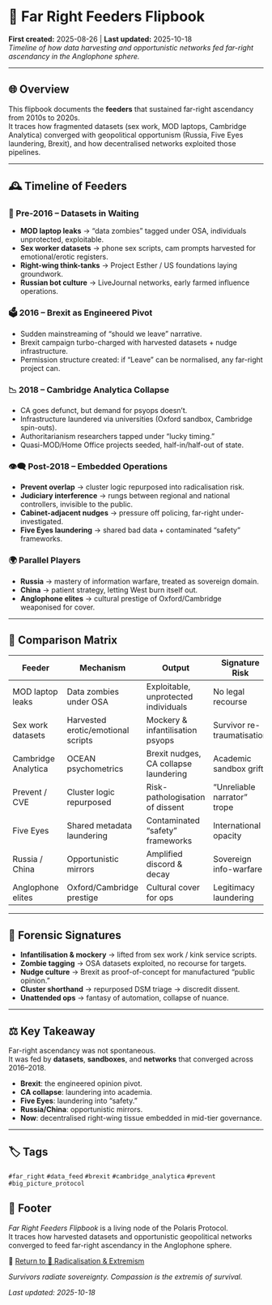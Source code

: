 # 🧠 Far Right Feeders Flipbook  
**First created:** 2025-08-26 | **Last updated:** 2025-10-18  
*Timeline of how data harvesting and opportunistic networks fed far-right ascendancy in the Anglophone sphere.*  

---

## 🌐 Overview  
This flipbook documents the **feeders** that sustained far-right ascendancy from 2010s to 2020s.  
It traces how fragmented datasets (sex work, MOD laptops, Cambridge Analytica) converged with geopolitical opportunism (Russia, Five Eyes laundering, Brexit), and how decentralised networks exploited those pipelines.  

---

## 🕰 Timeline of Feeders  

### 📂 Pre-2016 – Datasets in Waiting  
- **MOD laptop leaks** → “data zombies” tagged under OSA, individuals unprotected, exploitable.  
- **Sex worker datasets** → phone sex scripts, cam prompts harvested for emotional/erotic registers.  
- **Right-wing think-tanks** → Project Esther / US foundations laying groundwork.  
- **Russian bot culture** → LiveJournal networks, early farmed influence operations.  

### 🗳 2016 – Brexit as Engineered Pivot  
- Sudden mainstreaming of “should we leave” narrative.  
- Brexit campaign turbo-charged with harvested datasets + nudge infrastructure.  
- Permission structure created: if “Leave” can be normalised, any far-right project can.  

### 📉 2018 – Cambridge Analytica Collapse  
- CA goes defunct, but demand for psyops doesn’t.  
- Infrastructure laundered via universities (Oxford sandbox, Cambridge spin-outs).  
- Authoritarianism researchers tapped under “lucky timing.”  
- Quasi-MOD/Home Office projects seeded, half-in/half-out of state.  

### 👁️‍🗨️ Post-2018 – Embedded Operations  
- **Prevent overlap** → cluster logic repurposed into radicalisation risk.  
- **Judiciary interference** → rungs between regional and national controllers, invisible to the public.  
- **Cabinet-adjacent nudges** → pressure off policing, far-right under-investigated.  
- **Five Eyes laundering** → shared bad data + contaminated “safety” frameworks.  

### 🌍 Parallel Players  
- **Russia** → mastery of information warfare, treated as sovereign domain.  
- **China** → patient strategy, letting West burn itself out.  
- **Anglophone elites** → cultural prestige of Oxford/Cambridge weaponised for cover.  

---

## 🧮 Comparison Matrix  

| **Feeder** | **Mechanism** | **Output** | **Signature Risk** |
|------------|---------------|------------|--------------------|
| MOD laptop leaks | Data zombies under OSA | Exploitable, unprotected individuals | No legal recourse |
| Sex work datasets | Harvested erotic/emotional scripts | Mockery & infantilisation psyops | Survivor re-traumatisation |
| Cambridge Analytica | OCEAN psychometrics | Brexit nudges, CA collapse laundering | Academic sandbox grift |
| Prevent / CVE | Cluster logic repurposed | Risk-pathologisation of dissent | “Unreliable narrator” trope |
| Five Eyes | Shared metadata laundering | Contaminated “safety” frameworks | International opacity |
| Russia / China | Opportunistic mirrors | Amplified discord & decay | Sovereign info-warfare |
| Anglophone elites | Oxford/Cambridge prestige | Cultural cover for ops | Legitimacy laundering |

---

## 🧬 Forensic Signatures  
- **Infantilisation & mockery** → lifted from sex work / kink service scripts.  
- **Zombie tagging** → OSA datasets exploited, no recourse for targets.  
- **Nudge culture** → Brexit as proof-of-concept for manufactured “public opinion.”  
- **Cluster shorthand** → repurposed DSM triage → discredit dissent.  
- **Unattended ops** → fantasy of automation, collapse of nuance.  

---

## ⚖️ Key Takeaway  
Far-right ascendancy was not spontaneous.  
It was fed by **datasets**, **sandboxes**, and **networks** that converged across 2016–2018.  

- **Brexit**: the engineered opinion pivot.  
- **CA collapse**: laundering into academia.  
- **Five Eyes**: laundering into “safety.”  
- **Russia/China**: opportunistic mirrors.  
- **Now**: decentralised right-wing tissue embedded in mid-tier governance.  

---  

## 🏷️ Tags  
`#far_right` `#data_feed` `#brexit` `#cambridge_analytica` `#prevent` `#big_picture_protocol`  

## 🏮 Footer  
*Far Right Feeders Flipbook* is a living node of the Polaris Protocol.  
It traces how harvested datasets and opportunistic geopolitical networks converged to feed far-right ascendancy in the Anglophone sphere.  

🏮 [Return to 🪬 Radicalisation & Extremism](./README.md)

*Survivors radiate sovereignty. Compassion is the extremis of survival.* 

_Last updated: 2025-10-18_  

